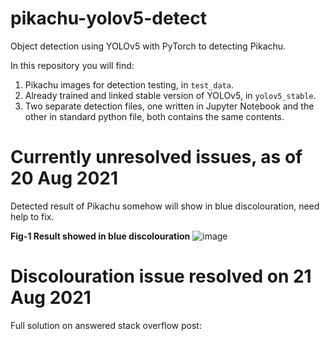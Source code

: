 # pikachu-yolov5-detect
Object detection using YOLOv5 with PyTorch to detecting Pikachu.

In this repository you will find:

1. Pikachu images for detection testing, in `test_data`.
2. Already trained and linked stable version of YOLOv5, in `yolov5_stable`.
3. Two separate detection files, one written in Jupyter Notebook and the other in standard python file, both contains the same contents.

# Currently unresolved issues, as of 20 Aug 2021 
Detected result of Pikachu somehow will show in blue discolouration, need help to fix.

**Fig-1 Result showed in blue discolouration**
![image](https://i.stack.imgur.com/SSetd.jpg)

# Discolouration issue resolved on 21 Aug 2021

Full solution on answered stack overflow post:

[](https://stackoverflow.com/questions/68862495/learning-object-detection-detected-result-showed-in-discolouration/68866192#68866192)
